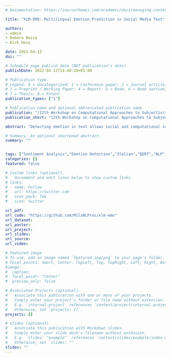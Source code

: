 ```yaml
---
# Documentation: https://sourcethemes.com/academic/docs/managing-content/

title: "XLM-EMO: Multilingual Emotion Prediction in Social Media Text"

authors:
- admin
- Debora Nozza
- Dirk Hovy

date: 2022-04-12
doi: ""

# Schedule page publish date (NOT publication's date).
publishDate: 2022-04-12T14:48:20+01:00

# Publication type.
# Legend: 0 = Uncategorized; 1 = Conference paper; 2 = Journal article;
# 3 = Preprint / Working Paper; 4 = Report; 5 = Book; 6 = Book section;
# 7 = Thesis; 8 = Patent
publication_types: ["1"]

# Publication name and optional abbreviated publication name.
publication: "[12th Workshop on Computational Approaches to Subjectivity, Sentiment and Social Media Analysis](https://wassa-workshop.github.io/)"
publication_short: "12th Workshop on Computational Approaches to Subjectivity, Sentiment and Social Media Analysis at EACL 2021"

abstract: "Detecting emotion in text allows social and computational scientists to study how people behave and react to online events. However, developing these tools for different languages requires data that is not always available. This paper collects the available emotion detection datasets across 19 languages. We train a multilingual emotion prediction model for social media data, XLM-EMO. The model shows competitive performance in a zero-shot setting, suggesting it is helpful in the context of low-resource languages. We release our model to the community so that interested researchers can directly use it."

# Summary. An optional shortened abstract.
summary: ""


tags: ["Sentiment Analysis","Emotion Detection","Italian","BERT","NLP", "dataset","multilingual"]
categories: []
featured: false

# Custom links (optional).
#   Uncomment and edit lines below to show custom links.
# links:
# - name: Follow
#   url: https://twitter.com
#   icon_pack: fab
#   icon: twitter

url_pdf: 
url_code: "https://github.com/MilaNLProc/xlm-emo"
url_dataset:
url_poster:
url_project:
url_slides:
url_source:
url_video:

# Featured image
# To use, add an image named `featured.jpg/png` to your page's folder.
# Focal points: Smart, Center, TopLeft, Top, TopRight, Left, Right, BottomLeft, Bottom, BottomRight.
#image:
#  caption:
#  focal_point: "Center"
#  preview_only: false

# Associated Projects (optional).
#   Associate this publication with one or more of your projects.
#   Simply enter your project's folder or file name without extension.
#   E.g. `internal-project` references `content/project/internal-project/index.md`.
#   Otherwise, set `projects: []`.
projects: []

# Slides (optional).
#   Associate this publication with Markdown slides.
#   Simply enter your slide deck's filename without extension.
#   E.g. `slides: "example"` references `content/slides/example/index.md`.
#   Otherwise, set `slides: ""`.
slides: ""
---
```

